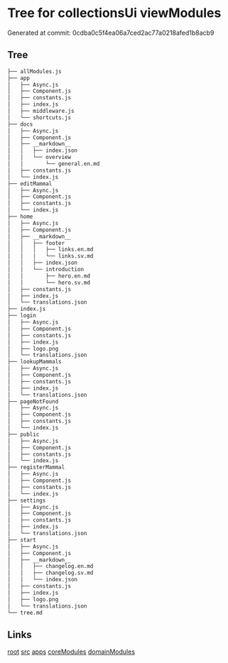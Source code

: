 # Tree for collectionsUi viewModules
Generated at commit: 0cdba0c5f4ea06a7ced2ac77a0218afed1b8acb9
## Tree
```bash
├── allModules.js
├── app
│   ├── Async.js
│   ├── Component.js
│   ├── constants.js
│   ├── index.js
│   ├── middleware.js
│   └── shortcuts.js
├── docs
│   ├── Async.js
│   ├── Component.js
│   ├── __markdown__
│   │   ├── index.json
│   │   └── overview
│   │       └── general.en.md
│   ├── constants.js
│   └── index.js
├── editMammal
│   ├── Async.js
│   ├── Component.js
│   ├── constants.js
│   └── index.js
├── home
│   ├── Async.js
│   ├── Component.js
│   ├── __markdown__
│   │   ├── footer
│   │   │   ├── links.en.md
│   │   │   └── links.sv.md
│   │   ├── index.json
│   │   └── introduction
│   │       ├── hero.en.md
│   │       └── hero.sv.md
│   ├── constants.js
│   ├── index.js
│   └── translations.json
├── index.js
├── login
│   ├── Async.js
│   ├── Component.js
│   ├── constants.js
│   ├── index.js
│   ├── logo.png
│   └── translations.json
├── lookupMammals
│   ├── Async.js
│   ├── Component.js
│   ├── constants.js
│   ├── index.js
│   └── translations.json
├── pageNotFound
│   ├── Async.js
│   ├── Component.js
│   ├── constants.js
│   └── index.js
├── public
│   ├── Async.js
│   ├── Component.js
│   ├── constants.js
│   └── index.js
├── registerMammal
│   ├── Async.js
│   ├── Component.js
│   ├── constants.js
│   └── index.js
├── settings
│   ├── Async.js
│   ├── Component.js
│   ├── constants.js
│   ├── index.js
│   └── translations.json
├── start
│   ├── Async.js
│   ├── Component.js
│   ├── __markdown__
│   │   ├── changelog.en.md
│   │   ├── changelog.sv.md
│   │   └── index.json
│   ├── constants.js
│   ├── index.js
│   ├── logo.png
│   └── translations.json
└── tree.md

```

## Links
[root](../../../../tree.md)
[src](../../../tree.md)
[apps](../../tree.md)
[coreModules](../../../coreModules/tree.md)
[domainModules](../../../domainModules/tree.md)